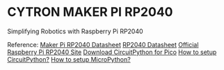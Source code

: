# CYTRON MAKER PI RP2040
Simplifying Robotics with Raspberry Pi RP2040

Reference:
[Maker Pi RP2040 Datasheet](https://docs.google.com/document/d/1DJASwxgbattM37V4AIlJVR4pxukq0up25LppA8-z_AY/edit?usp=sharing)
[RP2040 Datasheet](https://datasheets.raspberrypi.org/rp2040/rp2040-datasheet.pdf)
[Official Raspberry Pi RP2040 Site](https://www.raspberrypi.org/documentation/rp2040/getting-started/)
[Download CircuitPython for Pico](https://circuitpython.org/board/raspberry_pi_pico/)
[How to setup CircuitPython?](https://github.com/CytronTechnologies/MAKER-PI-RP2040/setup-circuitpython.md)
[How to setup MicroPython?](https://github.com/CytronTechnologies/MAKER-PI-RP2040/setup-micropython.md)
